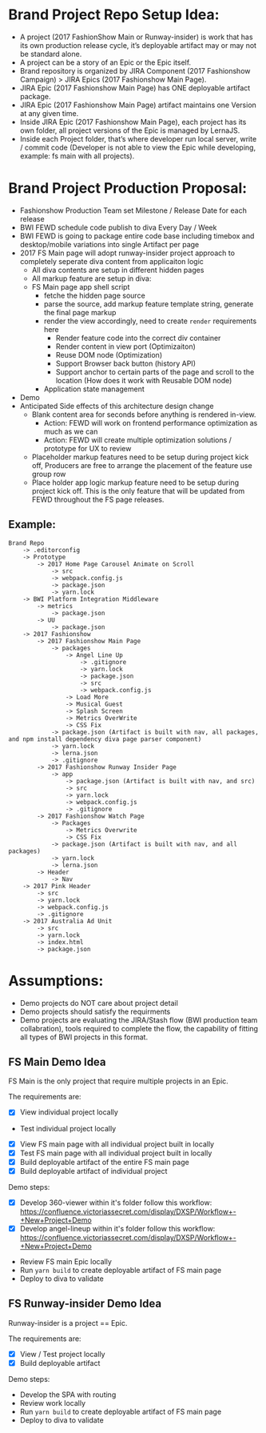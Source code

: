 # Brand Project Repo Setup Idea: 

  - A project (2017 FashionShow Main or Runway-insider) is work that has its own production release cycle, it’s deployable artifact may or may not be standard alone.
  - A project can be a story of an Epic or the Epic itself.
  - Brand repository is organized by JIRA Component (2017 Fashionshow Campaign) > JIRA Epics (2017 Fashionshow Main Page).
  - JIRA Epic (2017 Fashionshow Main Page) has ONE deployable artifact package.
  - JIRA Epic (2017 Fashionshow Main Page) artifact maintains one Version at any given time.
  - Inside JIRA Epic (2017 Fashionshow Main Page), each project has its own folder, all project versions of the Epic is managed by LernaJS.
  - Inside each Project folder, that’s where developer run local server, write / commit code (Developer is not able to view the Epic while developing, example: fs main with all projects).

# Brand Project Production Proposal: 
- Fashionshow Production Team set Milestone / Release Date for each release
- BWI FEWD schedule code publish to diva Every Day / Week
- BWI FEWD is going to package entire code base including timebox and desktop/mobile variations into single Artifact per page
- 2017 FS Main page will adopt runway-insider project approach to completely seperate diva content from applicaiton logic
    - All diva contents are setup in different hidden pages
    - All markup feature are setup in diva: <div id="[naming convention]"></div>
    - FS Main page app shell script 
        - fetche the hidden page source
        - parse the source, add markup feature template string, generate the final page markup 
        - render the view accordingly, need to create `render` requirements here
            - Render feature code into the correct div container
            - Render content in view port (Optimizaiton)
            - Reuse DOM node (Optimization)
            - Support Browser back button (history API)
            - Support anchor to certain parts of the page and scroll to the location (How does it work with Reusable DOM node)
        - Application state management
- Demo
- Anticipated Side effects of this architecture design change
    - Blank content area for seconds before anything is rendered in-view. 
        - Action: FEWD will work on frontend performance optimization as much as we can
        - Action: FEWD will create multiple optimization solutions / prototype for UX to review
    - Placeholder markup features need to be setup during project kick off, Producers are free to arrange the placement of the feature use group row
    - Place holder app logic markup feature need to be setup during project kick off. This is the only feature that will be updated from FEWD throughout the FS page releases.


## Example:

~~~
Brand Repo
    -> .editorconfig
    -> Prototype
        -> 2017 Home Page Carousel Animate on Scroll
            -> src
            -> webpack.config.js
            -> package.json
            -> yarn.lock
    -> BWI Platform Integration Middleware
        -> metrics 
            -> package.json
        -> UU
            -> package.json
    -> 2017 Fashionshow 
        -> 2017 Fashionshow Main Page
            -> packages
                -> Angel Line Up
                    -> .gitignore
                    -> yarn.lock
                    -> package.json
                    -> src
                    -> webpack.config.js
                -> Load More
                -> Musical Guest
                -> Splash Screen
                -> Metrics OverWrite
                -> CSS Fix
            -> package.json (Artifact is built with nav, all packages, and npm install dependency diva page parser component)
            -> yarn.lock
            -> lerna.json
            -> .gitignore
        -> 2017 Fashionshow Runway Insider Page
            -> app
                -> package.json (Artifact is built with nav, and src)
                -> src
                -> yarn.lock                   
                -> webpack.config.js
                -> .gitignore
        -> 2017 Fashionshow Watch Page
            -> Packages
                -> Metrics Overwrite
                -> CSS Fix
            -> package.json (Artifact is built with nav, and all packages)
            -> yarn.lock
            -> lerna.json
        -> Header
            -> Nav
    -> 2017 Pink Header
        -> src
        -> yarn.lock
        -> webpack.config.js
        -> .gitignore
    -> 2017 Australia Ad Unit
        -> src
        -> yarn.lock
        -> index.html
        -> package.json
~~~

# Assumptions:
- Demo projects do NOT care about project detail
- Demo projects should satisfy the requirments 
- Demo projects are evaluating the JIRA/Stash flow (BWI production team collabration), tools required to complete the flow, the capability of fitting all types of BWI projects in this format. 

## FS Main Demo Idea
FS Main is the only project that require multiple projects in an Epic. 

The requirements are: 
- [x] View individual project locally
- Test individual project locally
- [x] View FS main page with all individual project built in locally
- [x] Test FS main page with all individual project built in locally
- [x] Build deployable artifact of the entire FS main page
- [x] Build deployable artifact of individual project

Demo steps:
- [x] Develop 360-viewer within it's folder follow this workflow: https://confluence.victoriassecret.com/display/DXSP/Workflow+-+New+Project+Demo
- [x] Develop angel-lineup within it's folder follow this workflow: https://confluence.victoriassecret.com/display/DXSP/Workflow+-+New+Project+Demo
- Review FS main Epic locally 
- Run `yarn build` to create deployable artifact of FS main page
- Deploy to diva to validate 

## FS Runway-insider Demo Idea
Runway-insider is a project == Epic.

The requirements are: 
- [x] View / Test project locally
- [x] Build deployable artifact

Demo steps:
- Develop the SPA with routing
- Review work locally
- Run `yarn build` to create deployable artifact of FS main page
- Deploy to diva to validate

